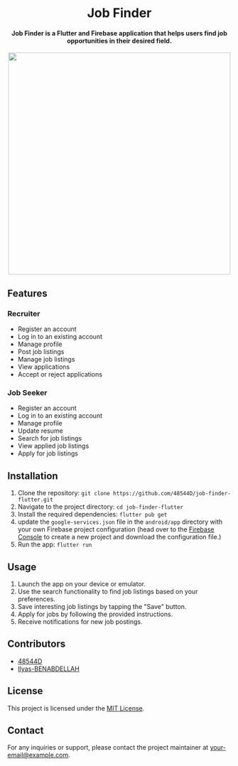 <h1 align="center">Job Finder</h1>

<h4 align="center">Job Finder is a Flutter and Firebase application that helps users find job opportunities in their desired field.</h4>

<div align="center"><img height="500px" src="https://github.com/48544D/job-finder-flutter/assets/77332141/3ddb8605-a708-423f-9d12-1b2b6b46cd5f" /></div>

## Features

### Recruiter

- Register an account
- Log in to an existing account
- Manage profile
- Post job listings
- Manage job listings
- View applications
- Accept or reject applications

### Job Seeker

- Register an account
- Log in to an existing account
- Manage profile
- Update resume
- Search for job listings
- View applied job listings
- Apply for job listings

## Installation

1. Clone the repository: `git clone https://github.com/48544D/job-finder-flutter.git`
2. Navigate to the project directory: `cd job-finder-flutter`
3. Install the required dependencies: `flutter pub get`
4. update the `google-services.json` file in the `android/app` directory with your own Firebase project configuration (head over to the [Firebase Console](https://console.firebase.google.com/) to create a new project and download the configuration file.)
5. Run the app: `flutter run`

## Usage

1. Launch the app on your device or emulator.
2. Use the search functionality to find job listings based on your preferences.
3. Save interesting job listings by tapping the "Save" button.
4. Apply for jobs by following the provided instructions.
5. Receive notifications for new job postings.

## Contributors

- [48544D](https://github.com/48544D)
- [Ilyas-BENABDELLAH](https://github.com/Ilyas-BENABDELLAH)

## License

This project is licensed under the [MIT License](LICENSE).

## Contact

For any inquiries or support, please contact the project maintainer at your-email@example.com.
